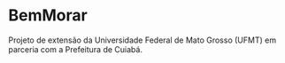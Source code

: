 # BemMorar
Projeto de extensão da Universidade Federal de Mato Grosso (UFMT) em parceria com a Prefeitura de Cuiabá.
